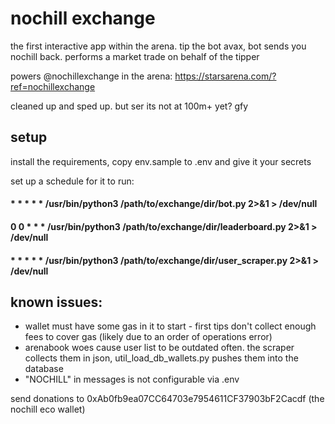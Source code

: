 # nochill exchange
the first interactive app within the arena. tip the bot avax, bot sends you nochill back. performs a market trade on behalf of the tipper

powers @nochillexchange in the arena: https://starsarena.com/?ref=nochillexchange

cleaned up and sped up. but ser its not at 100m+ yet? gfy

## setup

install the requirements, copy env.sample to .env and give it your secrets

set up a schedule for it to run:

#### * * * * * /usr/bin/python3 /path/to/exchange/dir/bot.py 2>&1 > /dev/null
#### 0 0 * * * /usr/bin/python3 /path/to/exchange/dir/leaderboard.py 2>&1 > /dev/null
#### * * * * * /usr/bin/python3 /path/to/exchange/dir/user_scraper.py 2>&1 > /dev/null

## known issues:

* wallet must have some gas in it to start - first tips don't collect enough fees to cover gas (likely due to an order of operations error)
* arenabook woes cause user list to be outdated often. the scraper collects them in json, util_load_db_wallets.py pushes them into the database
* "NOCHILL" in messages is not configurable via .env

  
send donations to 0xAb0fb9ea07CC64703e7954611CF37903bF2Cacdf (the nochill eco wallet)

